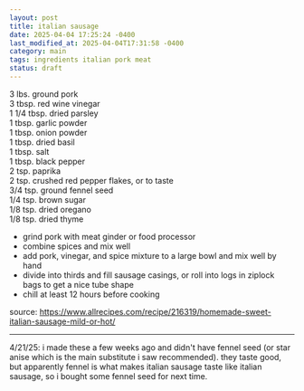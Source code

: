 ```yaml
---
layout: post
title: italian sausage
date: 2025-04-04 17:25:24 -0400
last_modified_at: 2025-04-04T17:31:58 -0400
category: main
tags: ingredients italian pork meat
status: draft
---
```


3 lbs. ground pork  
3 tbsp. red wine vinegar  
1 1/4 tbsp. dried parsley  
1 tbsp. garlic powder  
1 tbsp. onion powder  
1 tbsp. dried basil  
1 tbsp. salt  
1 tbsp. black pepper  
2 tsp. paprika  
2 tsp. crushed red pepper flakes, or to taste  
3/4 tsp. ground fennel seed  
1/4 tsp. brown sugar  
1/8 tsp. dried oregano  
1/8 tsp. dried thyme  
* grind pork with meat ginder or food processor
* combine spices and mix well
* add pork, vinegar, and spice mixture to a large bowl and mix well by hand
* divide into thirds and fill sausage casings, or roll into logs in ziplock bags
  to get a nice tube shape
* chill at least 12 hours before cooking

source: <https://www.allrecipes.com/recipe/216319/homemade-sweet-italian-sausage-mild-or-hot/>

---

4/21/25: i made these a few weeks ago and didn't have fennel seed (or star anise which
is the main substitute i saw recommended). they taste good, but apparently fennel is
what makes italian sausage taste like italian sausage, so i bought some fennel seed
for next time.
